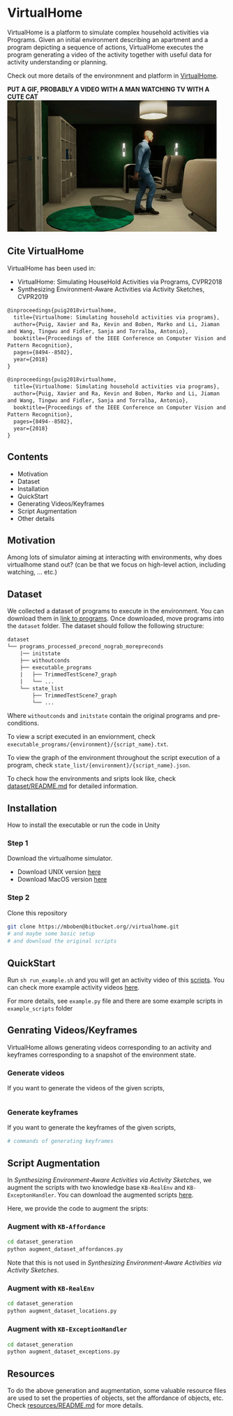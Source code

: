# VirtualHome
VirtualHome is a platform to simulate complex household activities via Programs. 
Given an initial environment describing an apartment and a program depicting a sequence of actions, 
VirtualHome executes the program generating a video of the activity together with useful data for activity understanding or planning.

Check out more details of the environmnent and platform in [VirtualHome](http://virtual-home.org). 

**PUT A GIF, PROBABLY A VIDEO WITH A MAN WATCHING TV WITH A CUTE CAT**
![intro](/assets/vh_intro.gif)


## Cite VirtualHome

VirtualHome has been used in:

- VirtualHome: Simulating HouseHold Activities via Programs, CVPR2018
- Synthesizing Environment-Aware Activities via Activity Sketches, CVPR2019


```
@inproceedings{puig2018virtualhome,
  title={Virtualhome: Simulating household activities via programs},
  author={Puig, Xavier and Ra, Kevin and Boben, Marko and Li, Jiaman and Wang, Tingwu and Fidler, Sanja and Torralba, Antonio},
  booktitle={Proceedings of the IEEE Conference on Computer Vision and Pattern Recognition},
  pages={8494--8502},
  year={2018}
}
```

```
@inproceedings{puig2018virtualhome,
  title={Virtualhome: Simulating household activities via programs},
  author={Puig, Xavier and Ra, Kevin and Boben, Marko and Li, Jiaman and Wang, Tingwu and Fidler, Sanja and Torralba, Antonio},
  booktitle={Proceedings of the IEEE Conference on Computer Vision and Pattern Recognition},
  pages={8494--8502},
  year={2018}
}
```

## Contents

- Motivation
- Dataset 
- Installation
- QuickStart
- Generating Videos/Keyframes
- Script Augmentation
- Other details

## Motivation

Among lots of simulator aiming at interacting with environments, why does virtualhome stand out? 
(can be that we focus on high-level action, including watching, ... etc.)

## Dataset

We collected a dataset of programs to execute in the environment. You can download them in [link to programs](). 
Once downloaded, move programs into the `dataset` folder. The dataset should follow the following structure:

```
dataset
└── programs_processed_precond_nograb_morepreconds
	|── initstate
	├── withoutconds
	├── executable_programs
	|   ├── TrimmedTestScene7_graph
	|	└── ...
	└── state_list
		├── TrimmedTestScene7_graph
	   	└── ...	
```

Where `withoutconds` and `initstate` contain the original programs and pre-conditions. 

To view a script executed in an enviornment, check `executable_programs/{environment}/{script_name}.txt`. 

To view the graph of the environment throughout the script execution of a program, check   `state_list/{environment}/{script_name}.json`.

To check how the environments and sripts look like, check [dataset/README.md](dataset/README.md) for detailed information.

## Installation

How to install the executable or run the code in Unity
### Step 1
Download the virtualhome simulator.

- Download UNIX version [here]()
- Download MacOS version [here]()

### Step 2

Clone this repository
```bash
git clone https://mboben@bitbucket.org//virtualhome.git
# and maybe some basic setup
# and download the original scripts
```


## QuickStart

Run `sh run_example.sh` and you will get an activity video of this [scripts](example_scripts/...). 
You can check more example activity videos [here]().

For more details, see `example.py` file and there are some example scripts in `example_scripts` folder


## Genrating Videos/Keyframes

VirtualHome allows generating videos corresponding to an activity and keyframes corresponding to a snapshot of the environment state.


### Generate videos


If you want to generate the videos of the given scripts, 
```bash
```

### Generate keyframes

If you want to generate the keyframes of the given scripts, 
```bash
# commands of generating keyframes
```

## Script Augmentation


In *Synthesizing Environment-Aware Activities via Activity Sketches*, 
we augment the scripts with two knowledge base `KB-RealEnv` and `KB-ExceptonHandler`.
You can download the augmented scripts [here]().

Here, we provide the code to augment the sripts:

### Augment with `KB-Affordance`

```bash
cd dataset_generation
python augment_dataset_affordances.py
```
Note that this is not used in *Synthesizing Environment-Aware Activities via Activity Sketches*.

### Augment with `KB-RealEnv`

```bash
cd dataset_generation
python augment_dataset_locations.py
```


### Augment with `KB-ExceptionHandler`

```bash
cd dataset_generation
python augment_dataset_exceptions.py
```

## Resources

To do the above generation and augmentation, some valuable resource files are used to set the properties of objects, set the affordance of objects, etc.
Check [resources/README.md](resources/README.md) for more details.
